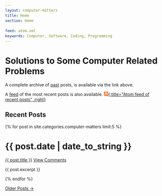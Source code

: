 ```yaml
---
layout: computer-matters
title: Home
section: Home

feed: atom.xml
keywords: Computer, Software, Coding, Programming
---
```


Solutions to Some Computer Related Problems
===========================================

A complete archive of [past](past.html) posts, is available via the link
above.

A [feed][] of the most recent posts is also available.
[![Feed icon](/files/css/feed-icon-14x14.png){:title="Atom feed of recent posts" .right}][feed]

[feed]: /computer-matters/atom.xml

Recent Posts
------------

{% for post in site.categories.computer-matters limit:5 %}
<div class="section list">
  <h1>{{ post.date | date_to_string }}</h1>
  <p class="line">
  <a class="title" href="{{ post.url }}">{{ post.title }}</a>
  <a class="comments" href="{{ post.url }}#disqus_thread">View Comments</a>
  </p>
  <p class="excerpt">{{ post.excerpt }}</p>
</div>
{% endfor %}

<p>
<a href="past.html">Older Posts &rarr;</a>
</p>
